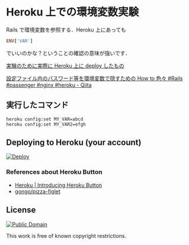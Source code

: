 # Heroku 上での環境変数実験

Rails で環境変数を参照する．Heroku 上にあっても

```Ruby
ENV['VAR']
```

でいいのかな？ということの確認の意味が強いです．

[実験のために実際に Heroku 上に deploy したもの](http://kaosf-env-var.herokuapp.com)

[設定ファイル内のパスワード等を環境変数で隠すための How to 色々 #Rails #passenger #nginx #heroku - Qiita](http://qiita.com/items/a19f65628bdc213fc8f5)

## 実行したコマンド

```Shell
heroku config:set MY_VAR=abcd
heroku config:set MY_VAR2=efgh
```

## Deploying to Heroku (your account)

[![Deploy](https://www.herokucdn.com/deploy/button.png)](https://heroku.com/deploy)

### References about Heroku Button

* [Heroku | Introducing Heroku Button](https://blog.heroku.com/archives/2014/8/7/heroku-button)
* [gongo/pizza-figlet](https://github.com/gongo/pizza-figlet)

## License

[![Public Domain](http://i.creativecommons.org/p/mark/1.0/88x31.png)](http://creativecommons.org/publicdomain/mark/1.0/ "license")

This work is free of known copyright restrictions.
